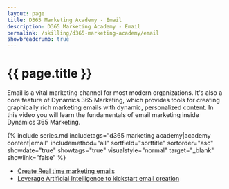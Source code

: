 ```yaml
---
layout: page
title: D365 Marketing Academy - Email
description: D365 Marketing Academy - Email
permalink: /skilling/d365-marketing-academy/email
showbreadcrumb: true
---
```


# **{{ page.title }}**

Email is a vital marketing channel for most modern organizations. It's also a core feature of Dynamics 365 Marketing, which provides tools for creating graphically rich marketing emails with dynamic, personalized content. In this video you will learn the fundamentals of email marketing inside Dynamics 365 Marketing. 

{% include series.md 
    includetags="d365 marketing academy|academy content|email" 
    includemethod="all" sortfield="sorttitle" sortorder="asc" 
    showdate="true" showtags="true" 
    visualstyle="normal" target="_blank" showlink="false"
%}

* <a href="https://learn.microsoft.com/en-us/dynamics365/marketing/real-time-marketing-email" target="_blank">Create Real time marketing emails
* <a href="https://learn.microsoft.com/en-us/dynamics365/marketing/content-ideas" target="_blank">Leverage Artificial Intelligence to kickstart email creation
